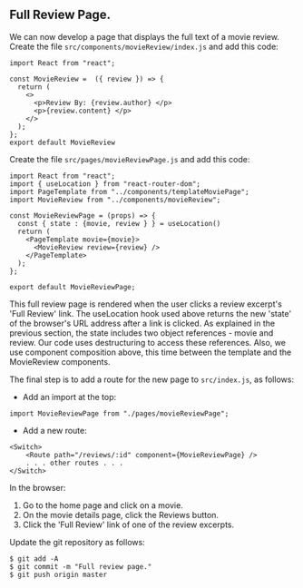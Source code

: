 ## Full Review Page.

We can now develop a page that displays the full text of a movie review. Create the file `src/components/movieReview/index.js` and add this code:

```
import React from "react";

const MovieReview =  ({ review }) => {
  return (
    <>
      <p>Review By: {review.author} </p>
      <p>{review.content} </p>
    </>
  );
};
export default MovieReview
```

Create the file `src/pages/movieReviewPage.js` and add this code:

```
import React from "react";
import { useLocation } from "react-router-dom";
import PageTemplate from "../components/templateMoviePage";
import MovieReview from "../components/movieReview";

const MovieReviewPage = (props) => {
  const { state : {movie, review } } = useLocation()
  return (
    <PageTemplate movie={movie}>
      <MovieReview review={review} />
    </PageTemplate>
  );
};

export default MovieReviewPage;
```

This full review page is rendered when the user clicks a review excerpt's 'Full Review' link. The useLocation hook used above returns the new 'state' of the browser's URL address after a link is clicked. As explained in the previous section, the state includes two object references - movie and review. Our code uses destructuring to access these references. Also, we use component composition above, this time between the template and the MovieReview components.

The final step is to add a route for the new page to `src/index.js`, as follows:

+ Add an import at the top:

```
import MovieReviewPage from "./pages/movieReviewPage";
```

+ Add a new route:

```
<Switch>
    <Route path="/reviews/:id" component={MovieReviewPage} />
    . . . other routes . . .
</Switch>
```

In the browser:

1. Go to the home page and click on a movie.
1. On the movie details page, click the Reviews button. 
1. Click the 'Full Review' link of one of the review excerpts.

Update the git repository as follows:

```
$ git add -A
$ git commit -m "Full review page."
$ git push origin master
```

[freview]: ./img/review.png

